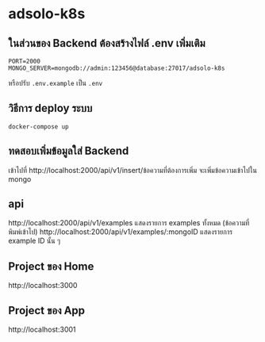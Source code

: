 # adsolo-k8s
## ในส่วนของ Backend ต้องสร้างไฟล์ .env เพิ่มเติม
```
PORT=2000
MONGO_SERVER=mongodb://admin:123456@database:27017/adsolo-k8s
```
หรือปรับ `.env.example` เป็น `.env`

## วิธีการ deploy ระบบ
```
docker-compose up
```

## ทดสอบเพิ่มข้อมูลใส่ Backend
เข้าไปที่ http://localhost:2000/api/v1/insert/ข้อความที่ต้องการเพิ่ม
จะเพิ่มข้อความเข้าไปใน mongo

## api
http://localhost:2000/api/v1/examples แสดงรายการ examples ทั้งหมด (ข้อความที่พิมพ์เข้าไป)
http://localhost:2000/api/v1/examples/:mongoID แสดงรายการ example ID นั้น ๆ

## Project ของ Home
http://localhost:3000

## Project ของ App
http://localhost:3001